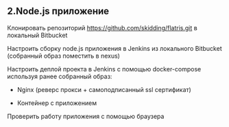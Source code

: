 ## 2.Node.js приложение

Клонировать репозиторий https://github.com/skidding/flatris.git в локальный Bitbucket

Настроить сборку node.js приложения в Jenkins из локального Bitbucket (собранный образ поместить в nexus)

Настроить деплой проекта в Jenkins с помощью docker-compose используя ранее собранный образ: 

- Nginx (реверс прокси + самоподписанный ssl сертификат)

- Контейнер с приложением

Проверить работу приложения с помощью браузера